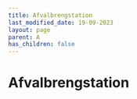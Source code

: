 ```yaml
---
title: Afvalbrengstation
last_modified_date: 19-09-2023
layout: page
parent: A
has_children: false
---
```


Afvalbrengstation
=================

